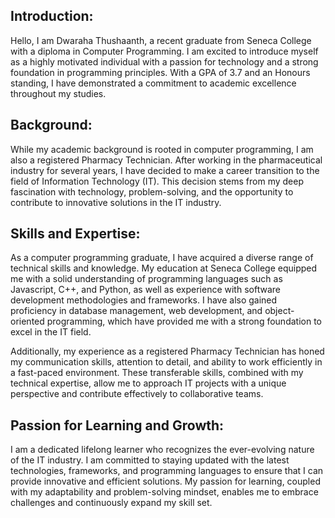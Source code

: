 ## Introduction:

Hello, I am Dwaraha Thushaanth, a recent graduate from Seneca College with a diploma in Computer Programming. I am excited to introduce myself as a highly motivated individual with a passion for technology and a strong foundation in programming principles. With a GPA of 3.7 and an Honours standing, I have demonstrated a commitment to academic excellence throughout my studies.

## Background:

While my academic background is rooted in computer programming, I am also a registered Pharmacy Technician. After working in the pharmaceutical industry for several years, I have decided to make a career transition to the field of Information Technology (IT). This decision stems from my deep fascination with technology, problem-solving, and the opportunity to contribute to innovative solutions in the IT industry.

## Skills and Expertise:

As a computer programming graduate, I have acquired a diverse range of technical skills and knowledge. My education at Seneca College equipped me with a solid understanding of programming languages such as Javascript, C++, and Python, as well as experience with software development methodologies and frameworks. I have also gained proficiency in database management, web development, and object-oriented programming, which have provided me with a strong foundation to excel in the IT field.

Additionally, my experience as a registered Pharmacy Technician has honed my communication skills, attention to detail, and ability to work efficiently in a fast-paced environment. These transferable skills, combined with my technical expertise, allow me to approach IT projects with a unique perspective and contribute effectively to collaborative teams.

## Passion for Learning and Growth:

I am a dedicated lifelong learner who recognizes the ever-evolving nature of the IT industry. I am committed to staying updated with the latest technologies, frameworks, and programming languages to ensure that I can provide innovative and efficient solutions. My passion for learning, coupled with my adaptability and problem-solving mindset, enables me to embrace challenges and continuously expand my skill set.